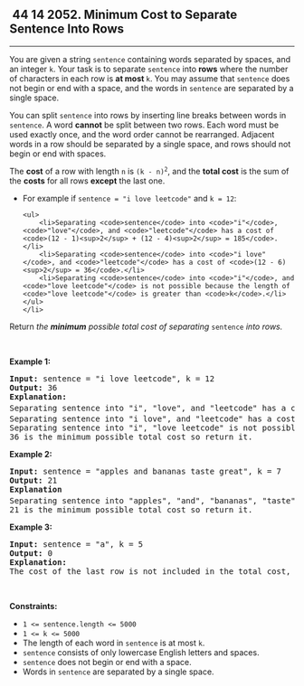 <h2> 44 14
2052. Minimum Cost to Separate Sentence Into Rows</h2><hr><div><p>You are given a string <code>sentence</code> containing words separated by spaces, and an integer <code>k</code>. Your task is to separate <code>sentence</code> into <strong>rows</strong> where the number of characters in each row is <strong>at most </strong><code>k</code>. You may assume that <code>sentence</code> does not begin or end with a space, and the words in <code>sentence</code> are separated by a single space.</p>

<p>You can split <code>sentence</code> into rows by inserting line breaks between words in <code>sentence</code>. A word <strong>cannot</strong> be split between two rows. Each word must be used exactly once, and the word order cannot be rearranged. Adjacent words in a row should be separated by a single space, and rows should not begin or end with spaces.</p>

<p>The <strong>cost</strong> of a row with length <code>n</code> is <code>(k - n)<sup>2</sup></code>, and the <strong>total cost</strong> is the sum of the <strong>costs</strong> for all rows <strong>except</strong> the last one.</p>

<ul>
	<li>For example if <code>sentence = "i love leetcode"</code> and <code>k = 12</code>:

	<ul>
		<li>Separating <code>sentence</code> into <code>"i"</code>, <code>"love"</code>, and <code>"leetcode"</code> has a cost of <code>(12 - 1)<sup>2</sup> + (12 - 4)<sup>2</sup> = 185</code>.</li>
		<li>Separating <code>sentence</code> into <code>"i love"</code>, and <code>"leetcode"</code> has a cost of <code>(12 - 6)<sup>2</sup> = 36</code>.</li>
		<li>Separating <code>sentence</code> into <code>"i"</code>, and <code>"love leetcode"</code> is not possible because the length of <code>"love leetcode"</code> is greater than <code>k</code>.</li>
	</ul>
	</li>
</ul>

<p>Return <em>the <strong>minimum</strong> possible total cost of separating</em><em> </em><code>sentence</code><em> into rows.</em></p>

<p>&nbsp;</p>
<p><strong class="example">Example 1:</strong></p>

<pre><strong>Input:</strong> sentence = "i love leetcode", k = 12
<strong>Output:</strong> 36
<strong>Explanation:</strong>
Separating sentence into "i", "love", and "leetcode" has a cost of (12 - 1)<sup>2</sup> + (12 - 4)<sup>2</sup> = 185.
Separating sentence into "i love", and "leetcode" has a cost of (12 - 6)<sup>2</sup> = 36.
Separating sentence into "i", "love leetcode" is not possible because "love leetcode" has length 13.
36 is the minimum possible total cost so return it.
</pre>

<p><strong class="example">Example 2:</strong></p>

<pre><strong>Input:</strong> sentence = "apples and bananas taste great", k = 7
<strong>Output:</strong> 21
<strong>Explanation</strong>
Separating sentence into "apples", "and", "bananas", "taste", and "great" has a cost of (7 - 6)<sup>2</sup> + (7 - 3)<sup>2</sup> + (7 - 7)<sup>2</sup> + (7 - 5)<sup>2 </sup>= 21.
21 is the minimum possible total cost so return it.
</pre>

<p><strong class="example">Example 3:</strong></p>

<pre><strong>Input:</strong> sentence = "a", k = 5
<strong>Output:</strong> 0
<strong>Explanation:</strong>
The cost of the last row is not included in the total cost, and since there is only one row, return 0.
</pre>

<p>&nbsp;</p>
<p><strong>Constraints:</strong></p>

<ul>
	<li><code>1 &lt;= sentence.length &lt;= 5000</code></li>
	<li><code>1 &lt;= k &lt;= 5000</code></li>
	<li>The length of each word in <code>sentence</code> is at most <code>k</code>.</li>
	<li><code>sentence</code> consists of only lowercase English letters and spaces.</li>
	<li><code>sentence</code> does not begin or end with a space.</li>
	<li>Words in <code>sentence</code> are separated by a single space.</li>
</ul>
</div>
